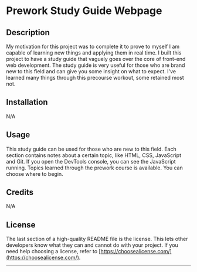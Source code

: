 # Prework Study Guide Webpage

## Description

My motivation for this project was to complete it to prove to myself I am capable of learning new things and applying them in real time.
I built this project to have a study guide that vaguely goes over the core of front-end web development.
The study guide is very useful for those who are brand new to this field and can give you some insight on what to expect.
I've learned many things through this precourse workout, some retained most not.


## Installation

N/A

## Usage

This study guide can be used for those who are new to this field. Each section contains notes about a certain topic, like HTML, CSS, JavaScript and Git. If you
open the DevTools console, you can see the JavaScript running. Topics learned through the prework course is available. You can choose where to begin.

## Credits

N/A

## License

The last section of a high-quality README file is the license. This lets other developers know what they can and cannot do with your project. If you need help choosing a license, refer to [https://choosealicense.com/](https://choosealicense.com/).

---
